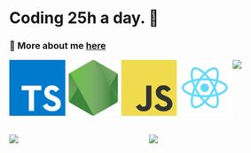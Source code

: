 # Coding 25h a day. 🤍
### 💬 More about me <a href="https://martinabdulghni.com/">here</a>
<div style="display: flex;">
  <img src="https://raw.githubusercontent.com/github/explore/80688e429a7d4ef2fca1e82350fe8e3517d3494d/topics/typescript/typescript.png" style="flex:1; heigh:30px; width:30px;"/>
  <img src="https://raw.githubusercontent.com/github/explore/80688e429a7d4ef2fca1e82350fe8e3517d3494d/topics/nodejs/nodejs.png" style="flex:1; heigh:30px; width:30px"/>
  <img src="https://raw.githubusercontent.com/github/explore/80688e429a7d4ef2fca1e82350fe8e3517d3494d/topics/javascript/javascript.png" style="flex:1; heigh:30px; width:30px"/>
   <img src="https://raw.githubusercontent.com/github/explore/80688e429a7d4ef2fca1e82350fe8e3517d3494d/topics/react/react.png" style="flex:1; heigh:30px; width:30px"/>
  <img src="https://brandslogos.com/wp-content/uploads/images/large/java-logo-1.png" style="flex:1; heigh:30px; width:30px"/>
</div>
<br><br>

<div style="display: flex;">
<img src="https://github-readme-stats.vercel.app/api?username=martinabdulghni&show_icons=true&theme=tokyonight" style="flex:1;"/>
<img src="https://github-readme-stats.vercel.app/api/top-langs/?username=martinabdulghni&layout=compact" style="flex:1; "/>
</div>



